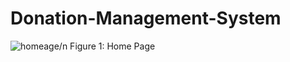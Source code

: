 # Donation-Management-System
![homeage](https://github.com/sirpahada/Donation-Management-System/assets/109746278/d9207e0c-0fe7-4a7f-8c7b-eb8fe1baa012)/n Figure 1:   Home Page
